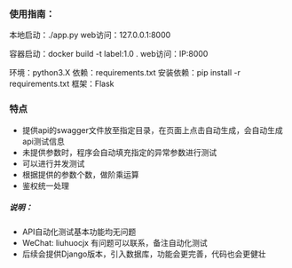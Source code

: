 ### 使用指南：

本地启动：./app.py 
web访问：127.0.0.1:8000

容器启动：docker build -t label:1.0 .
web访问：IP:8000

环境：python3.X
依赖：requirements.txt
安装依赖：pip install -r requirements.txt
框架：Flask

### 特点
- 提供api的swagger文件放至指定目录，在页面上点击自动生成，会自动生成api测试信息
- 未提供参数时，程序会自动填充指定的异常参数进行测试
- 可以进行并发测试
- 根据提供的参数个数，做阶乘运算
- 鉴权统一处理

##### 说明：
- API自动化测试基本功能均无问题
- WeChat: liuhuocjx 有问题可以联系，备注自动化测试
- 后续会提供Django版本，引入数据库，功能会更完善，代码也会更健壮